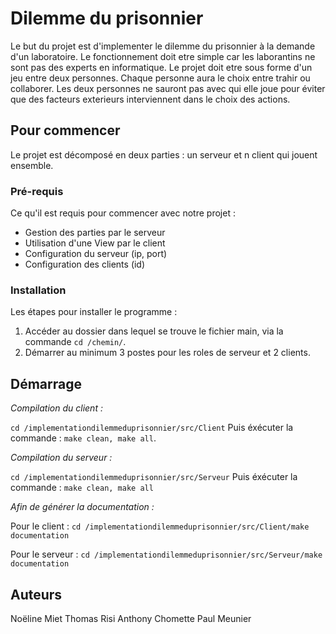 # Dilemme du prisonnier

Le but du projet est d'implementer le dilemme du prisonnier à la demande d'un laboratoire. Le fonctionnement doit etre simple car les laborantins ne sont pas des experts en informatique. Le projet doit etre sous forme d'un jeu entre deux personnes. Chaque personne aura le choix entre trahir ou collaborer. Les deux personnes ne sauront pas avec qui elle joue pour éviter que des facteurs exterieurs interviennent dans le choix des actions.

## Pour commencer

Le projet est décomposé en deux parties : un serveur et n client qui jouent ensemble.

### Pré-requis

Ce qu'il est requis pour commencer avec notre projet :

- Gestion des parties par le serveur
- Utilisation d'une View par le client 
- Configuration du serveur (ip, port)
- Configuration des clients (id)

### Installation

Les étapes pour installer le programme : 

1. Accéder au dossier dans lequel se trouve le fichier main, via la commande `cd /chemin/`.
2. Démarrer au minimum 3 postes pour les roles de serveur et 2 clients.

## Démarrage

*Compilation du client :*

`cd /implementationdilemmeduprisonnier/src/Client`
Puis éxécuter la commande : `make clean, make all`.

*Compilation du serveur :*

`cd /implementationdilemmeduprisonnier/src/Serveur`
Puis éxécuter la commande : `make clean, make all` 

*Afin de générer la documentation :*

Pour le client : 
`cd /implementationdilemmeduprisonnier/src/Client/make documentation`

Pour le serveur : 
`cd /implementationdilemmeduprisonnier/src/Serveur/make documentation`

## Auteurs

Noëline Miet 
Thomas Risi
Anthony Chomette
Paul Meunier

